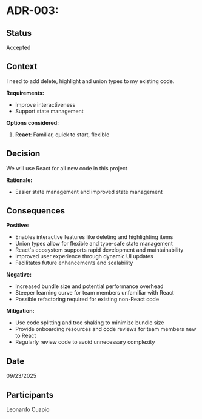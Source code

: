 # ADR-003: 

## Status
Accepted

## Context
I need to add delete, highlight and union types to my existing code.

**Requirements:**
- Improve interactiveness
- Support state management  

**Options considered:**
1. **React**: Familiar, quick to start, flexible

## Decision
We will use React for all new code in this project 

**Rationale:**
- Easier state management and improved state management

## Consequences

**Positive:**
- Enables interactive features like deleting and highlighting items
- Union types allow for flexible and type-safe state management
- React's ecosystem supports rapid development and maintainability
- Improved user experience through dynamic UI updates
- Facilitates future enhancements and scalability

**Negative:**
- Increased bundle size and potential performance overhead
- Steeper learning curve for team members unfamiliar with React
- Possible refactoring required for existing non-React code


**Mitigation:**
- Use code splitting and tree shaking to minimize bundle size
- Provide onboarding resources and code reviews for team members new to React
- Regularly review code to avoid unnecessary complexity

## Date
09/23/2025

## Participants
Leonardo Cuapio